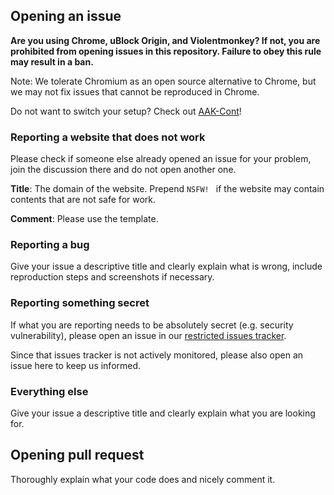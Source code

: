 ## Opening an issue

**Are you using Chrome, uBlock Origin, and Violentmonkey? If not, you are prohibited from opening issues in this repository. 
Failure to obey this rule may result in a ban.**

Note: We tolerate Chromium as an open source alternative to Chrome, but we may not fix issues that cannot be 
reproduced in Chrome. 

Do not want to switch your setup? Check out [AAK-Cont](https://xuhaiyang1234.gitlab.io/AAK-Cont/)! 

### Reporting a website that does not work

Please check if someone else already opened an issue for your problem, join the discussion there and do not open another one. 

**Title**: The domain of the website. Prepend `NSFW! ` if the website may contain contents that are not safe for work. 

**Comment**: Please use the template. 

### Reporting a bug

Give your issue a descriptive title and clearly explain what is wrong, include reproduction steps and screenshots if necessary. 

### Reporting something secret

If what you are reporting needs to be absolutely secret (e.g. security vulnerability), please open an issue in our 
[restricted issues tracker](https://gitlab.com/xuhaiyang1234/uBlockProtectorSecretIssues/issues). 

Since that issues tracker is not actively monitored, please also open an issue here to keep us informed. 

### Everything else

Give your issue a descriptive title and clearly explain what you are looking for. 

## Opening pull request

Thoroughly explain what your code does and nicely comment it. 
